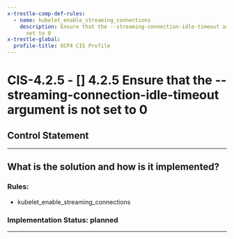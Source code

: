 ```yaml
---
x-trestle-comp-def-rules:
  - name: kubelet_enable_streaming_connections
    description: Ensure that the --streaming-connection-idle-timeout argument is not
      set to 0
x-trestle-global:
  profile-title: OCP4 CIS Profile
---
```


# CIS-4.2.5 - \[\] 4.2.5 Ensure that the --streaming-connection-idle-timeout argument is not set to 0

## Control Statement

______________________________________________________________________

## What is the solution and how is it implemented?

<!-- For implementation status enter one of: implemented, partial, planned, alternative, not-applicable -->

<!-- Note that the list of rules under ### Rules: is read-only and changes will not be captured after assembly to JSON -->

### Rules:

  - kubelet_enable_streaming_connections

### Implementation Status: planned

______________________________________________________________________

